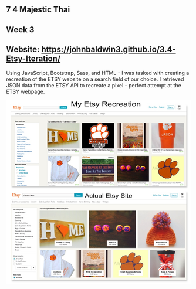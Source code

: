 ## 7 4 Majestic Thai
Week 3
------
Website: https://johnbaldwin3.github.io/3.4-Etsy-Iteration/
------
Using JavaScript, Bootstrap, Sass, and HTML - I was tasked with creating a recreation of the ETSY website on a search field of our choice. I retrieved JSON data from the ETSY API to recreate a pixel - perfect attempt at the ETSY webpage.

![alt tag](https://github.com/johnbaldwin3/3.4-Etsy-Iteration/blob/master/EtsyComparison.jpg)

